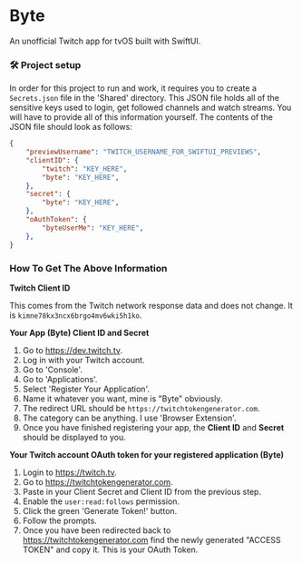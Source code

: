 # Byte
An unofficial Twitch app for tvOS built with SwiftUI.

### 🛠 Project setup
In order for this project to run and work, it requires you to create a `Secrets.json` file in the 'Shared' directory. This JSON file holds all of the sensitive keys used to login, get followed channels and watch streams. You will have to provide all of this information yourself. The contents of the JSON file should look as follows:

```json
{
    "previewUsername": "TWITCH_USERNAME_FOR_SWIFTUI_PREVIEWS",
    "clientID": {
        "twitch": "KEY_HERE",
        "byte": "KEY_HERE",
    },
    "secret": {
        "byte": "KEY_HERE",
    },
    "oAuthToken": {
        "byteUserMe": "KEY_HERE",
    },
}
```

### How To Get The Above Information

**Twitch Client ID**

This comes from the Twitch network response data and does not change. It is `kimne78kx3ncx6brgo4mv6wki5h1ko`.

**Your App (Byte) Client ID and Secret**

1. Go to https://dev.twitch.tv.
2. Log in with your Twitch account.
3. Go to 'Console'.
4. Go to 'Applications'.
5. Select 'Register Your Application'.
6. Name it whatever you want, mine is "Byte" obviously.
7. The redirect URL should be `https://twitchtokengenerator.com`.
8. The category can be anything. I use 'Browser Extension'.
9. Once you have finished registering your app, the **Client ID** and **Secret** should be displayed to you.

**Your Twitch account OAuth token for your registered application (Byte)**

1. Login to https://twitch.tv.
2. Go to https://twitchtokengenerator.com.
3. Paste in your Client Secret and Client ID from the previous step.
4. Enable the `user:read:follows` permission.
5. Click the green 'Generate Token!' button.
6. Follow the prompts.
7. Once you have been redirected back to https://twitchtokengenerator.com find the newly generated "ACCESS TOKEN" and copy it. This is your OAuth Token.
